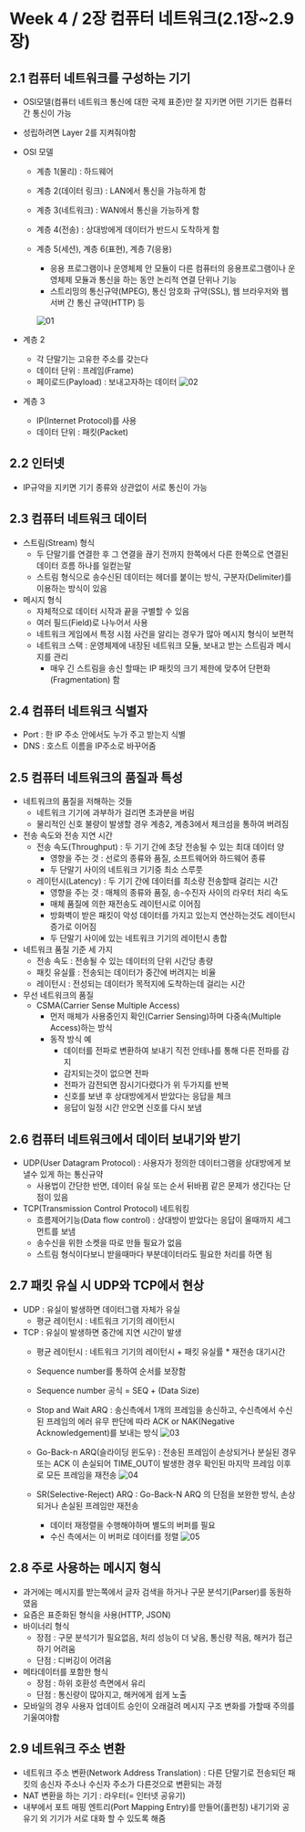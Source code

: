 # Week 4 / 2장 컴퓨터 네트워크(2.1장~2.9장)

## 2.1 컴퓨터 네트워크를 구성하는 기기
- OSI모델(컴퓨터 네트워크 통신에 대한 국제 표준)만 잘 지키면 어떤 기기든 컴퓨터 간 통신이 가능
- 성립하려면 Layer 2를 지켜줘야함

- OSI 모델
  - 계층 1(물리) : 하드웨어
  - 계층 2(데이터 링크) : LAN에서 통신을 가능하게 함
  - 계층 3(네트워크) : WAN에서 통신을 가능하게 함
  - 계층 4(전송) : 상대방에게 데이터가 반드시 도착하게 함
  - 계층 5(세션), 계층 6(표현), 계층 7(응용)
    - 응용 프로그램이나 운영체제 안 모듈이 다른 컴퓨터의 응용프로그램이나 운영체제 모듈과 통신을 하는 동안 논리적 연결 단위나 기능
    - 스트리밍의 통신규약(MPEG), 통신 암호화 규약(SSL), 웹 브라우저와 웹 서버 간 통신 규약(HTTP) 등

    ![01](https://github.com/Han-Ho-Study/ServerStudy/blob/main/한수/server/Image/week4_image1.png)
  
- 계층 2
  - 각 단말기는 고유한 주소를 갖는다
  - 데이터 단위 : 프레임(Frame)
  - 페이로드(Payload) : 보내고자하는 데이터
    ![02](https://github.com/Han-Ho-Study/ServerStudy/blob/main/한수/server/Image/week4_image2.jpg)

- 계층 3
  - IP(Internet Protocol)를 사용
  - 데이터 단위 : 패킷(Packet)

## 2.2 인터넷
- IP규약을 지키면 기기 종류와 상관없이 서로 통신이 가능

## 2.3 컴퓨터 네트워크 데이터
- 스트림(Stream) 형식
  - 두 단말기를 연결한 후 그 연결을 끊기 전까지 한쪽에서 다른 한쪽으로 연결된 데이터 흐름 하나를 일컫는말
  - 스트림 형식으로 송수신된 데이터는 헤더를 붙이는 방식, 구분자(Delimiter)를 이용하는 방식이 있음
- 메시지 형식
  - 자체적으로 데이터 시작과 끝을 구별할 수 있음
  - 여러 필드(Field)로 나누어서 사용
  - 네트워크 게임에서 특정 시점 사건을 알리는 경우가 많아 메시지 형식이 보편적
  - 네트워크 스택 : 운영체제에 내장된 네트워크 모듈, 보내고 받는 스트림과 메시지를 관리
    - 매우 긴 스트림을 송신 할때는 IP 패킷의 크기 제한에 맞추어 단편화(Fragmentation) 함

## 2.4 컴퓨터 네트워크 식별자
- Port : 한 IP 주소 안에서도 누가 주고 받는지 식별
- DNS : 호스트 이름을 IP주소로 바꾸어줌

## 2.5 컴퓨터 네트워크의 품질과 특성
- 네트워크의 품질을 저해하는 것들
  - 네트워크 기기에 과부하가 걸리면 초과분을 버림
  - 물리적인 신호 불량이 발생할 경우 계층2, 계층3에서 체크섬을 통하여 버려짐
- 전송 속도와 전송 지연 시간
  - 전송 속도(Throughput) : 두 기기 간에 초당 전송될 수 있는 최대 데이터 양
    - 영향을 주는 것 : 선로의 종류와 품질, 소프트웨어와 하드웨어 종류
    - 두 단말기 사이의 네트워크 기기중 최소 스루풋
  - 레이턴시(Latency) : 두 기기 간에 데이터를 최소량 전송할때 걸리는 시간
    - 영향을 주는 것 : 매체의 종류와 품질, 송-수진자 사이의 라우터 처리 속도
    - 매체 품질에 의한 재전송도 레이턴시로 이어짐
    - 방화벽이 받은 패킷이 악성 데이터를 가지고 있는지 연산하는것도 레이턴시 증가로 이어짐
    - 두 단말기 사이에 있는 네트워크 기기의 레이턴시 총합
- 네트워크 품질 기준 세 가지
  - 전송 속도 : 전송될 수 있는 데이터의 단위 시간당 총량
  - 패킷 유실률 : 전송되는 데이터가 중간에 버려지는 비율
  - 레이턴시 : 전성되는 데이터가 목적지에 도착하는데 걸리는 시간
- 무선 네트워크의 품질
  - CSMA(Carrier Sense Multiple Access)
    - 먼저 매체가 사용중인지 확인(Carrier Sensing)하며 다중속(Multiple Access)하는 방식
    - 동작 방식 예
      - 데이터를 전파로 변환하여 보내기 직전 안테나를 통해 다른 전파를 감지
      - 감지되는것이 없으면 전파
      - 전파가 감전되면 잠시기다렸다가 위 두가지를 반복
      - 신호를 보낸 후 상대방에게서 받았다는 응답을 체크
      - 응답이 일정 시간 안오면 신호를 다시 보냄
   
## 2.6 컴퓨터 네트워크에서 데이터 보내기와 받기
- UDP(User Datagram Protocol) : 사용자가 정의한 데이터그램을 상대방에게 보낼수 있게 하는 통신규약
  - 사용법이 간단한 반면, 데이터 유실 또는 순서 뒤바뀜 같은 문제가 생긴다는 단점이 있음
- TCP(Transmission Control Protocol) 네트워킹
  - 흐름제어기능(Data flow control) : 상대방이 받았다는 응답이 올때까지 세그먼트를 보냄
  - 송수신을 위한 소켓을 따로 만들 필요가 없음
  - 스트림 형식이다보니 받을때마다 부분데이터라도 필요한 처리를 하면 됨

## 2.7 패킷 유실 시 UDP와 TCP에서 현상
- UDP : 유실이 발생하면 데이터그램 자체가 유실
  - 평균 레이턴시 : 네트워크 기기의 레이턴시
- TCP : 유실이 발생하면 중간에 지연 시간이 발생
  - 평균 레이턴시 : 네트워크 기기의 레이턴시 + 패킷 유실률 * 재전송 대기시간
  - Sequence number를 통하여 순서를 보장함
  - Sequence number 공식 = SEQ + (Data Size)

  - Stop and Wait ARQ : 송신측에서 1개의 프레임을 송신하고, 수신측에서 수신된 프레임의 에러 유무 판단에 따라 ACK or NAK(Negative Acknowledgement)를 보내는 방식
    ![03](https://github.com/Han-Ho-Study/ServerStudy/blob/main/한수/server/Image/week4_image3.png)
  - Go-Back-n ARQ(슬라이딩 윈도우) : 전송된 프레임이 손상되거나 분실된 경우 또는 ACK 이 손실되어 TIME_OUT이 발생한 경우 확인된 마지막 프레임 이후로 모든 프레임을 재전송
    ![04](https://github.com/Han-Ho-Study/ServerStudy/blob/main/한수/server/Image/week4_image4.png)
  - SR(Selective-Reject) ARQ : Go-Back-N ARQ 의 단점을 보완한 방식, 손상되거나 손실된 프레임만 재전송
    - 데이터 재정렬을 수행해야하며 별도의 버퍼를 필요
    - 수신 측에서는 이 버퍼로 데이터를 정렬
    ![05](https://github.com/Han-Ho-Study/ServerStudy/blob/main/한수/server/Image/week4_image5.png)

## 2.8 주로 사용하는 메시지 형식
- 과거에는 메시지를 받는쪽에서 글자 검색을 하거나 구문 분석기(Parser)를 동원하였음
- 요즘은 표준화된 형식을 사용(HTTP, JSON)
- 바이너리 형식
  - 장점 : 구문 분석기가 필요없음, 처리 성능이 더 낮음, 통신량 적음, 해커가 접근하기 어려움
  - 단점 : 디버깅이 어려움
- 메타데이터를 포함한 형식
  - 장점 : 하위 호환성 측면에서 유리
  - 단점 : 통신량이 많아지고, 해커에게 쉽게 노출
- 모바일의 경우 사용자 업데이트 승인이 오래걸려 메시지 구조 변화를 가할때 주의를 기울여야함

## 2.9 네트워크 주소 변환
- 네트워크 주소 변환(Network Address Translation) : 다른 단말기로 전송되던 패킷의 송신자 주소나 수신자 주소가 다른것으로 변환되는 과정
- NAT 변환을 하는 기기 : 라우터(= 인터넷 공유기)
- 내부에서 포트 매핑 엔트리(Port Mapping Entry)를 만들어(홀펀칭) 내기기와 공유기 외 기기가 서로 대화 할 수 있도록 해줌

